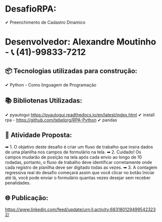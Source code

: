 # DesafioRPA: 

 ✔ Preenchimento de Cadastro Dinamico 

# Desenvolvedor: Alexandre Moutinho - 📞 (41)-99833-7212

## 📦 Tecnologias utilizadas para construção:

✔ Python - Como linguagem de Programação

## 📚 Bibliotenas Utilizadas:

✔ pyautogui https://pyautogui.readthedocs.io/en/latest/index.html
✔ install rpa  - https://github.com/tebelorg/RPA-Python
✔ pandas

## 🎯 Atividade Proposta:

➡ 1. O objetivo deste desafio é criar um fluxo de trabalho que insira dados de uma planilha nos campos de formulário na tela.
➡ 2. Cuidado! Os campos mudarão de posição na tela após cada envio ao longo de 10 rodadas, portanto, o fluxo de trabalho deve identificar corretamente onde cada registro de planilha deve ser digitado todas as vezes.
➡ 3. A contagem regressiva real do desafio começará assim que você clicar no botão Iniciar até lá, você pode enviar o formulário quantas vezes desejar sem receber penalidades.


## 🌐 Publicação:
https://www.linkedin.com/feed/update/urn:li:activity:6831801294995423232/